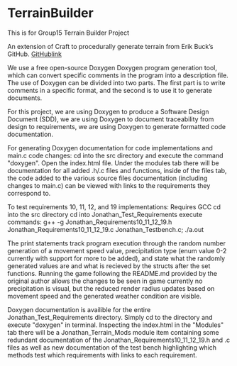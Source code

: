 # TerrainBuilder
This is for Group15 Terrain Builder Project 

An extension of Craft to procedurally generate terrain from Erik Buck’s GitHub. [GitHublink](https://github.com/erikbuck/Craft)
 
We use a free open-source Doxygen Doxygen program generation tool, which can convert specific comments in the program into a description file. The use of Doxygen can be divided into two parts. The first part is to write comments in a specific format, and the second is to use it to generate documents.

For this project, we are using Doxygen to produce a Software Design Document (SDD), we are using Doxygen to document traceability from design to requirements, we are using Doxygen to generate formatted code documentation.

For generating Doxygen documentation for code implementations and main.c code changes:
cd into the src directory and execute the command "doxygen". Open the index.html file. Under the modules tab there will be documentation for all added .h/.c files and functions, inside of the files tab, the code added to the various source files documentation (including changes to main.c) can be viewed with links to the requirements they correspond to.

To test requirements 10, 11, 12, and 19 implementations:
Requires GCC
cd into the src directory
cd into Jonathan_Test_Requirements
execute commands:
g++ -g Jonathan_Requirements10_11_12_19.h Jonathan_Requirements10_11_12_19.c Jonathan_Testbench.c; 
./a.out

The print statements track program execution through the random number generation of a movement speed value, precipitation type (enum value 0-2 currently with support for more to be added), and state what the randomly generated values are and what is recieved by the structs after the set functions. Running the game following the README.md provided by the original author allows the changes to be seen in game currently no precipitation is visual, but the reduced render radius updates based on movement speed and the generated weather condition are visible.

Doxygen documentation is availible for the entire Jonathan_Test_Requirements directory. Simply cd to the directory and execute "doxygen" in terminal. Inspecting the index.html in the "Modules" tab there will be a Jonathan_Terrain_Mods module item containing some redundant documentation of the Jonathan_Requirements10_11_12_19.h and .c files as well as new documentation of the test bench highlighting which methods test which requirements with links to each requirement.
